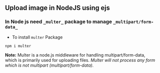 ## Upload image in NodeJS using ejs

### In Node js need ``` _multer_ ``` package to manage ``` _multipart/form-data_ ```

* To install ``` multer ``` Package 

``` npm i multer ```

__Note:__ Multer is a node.js middleware for handling multipart/form-data, which is primarily used for uploading files.
_Multer will not process any form which is not multipart (multipart/form-data)._
